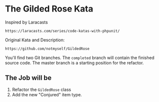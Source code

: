 # The Gilded Rose Kata

Inspired by Laracasts
```
https://laracasts.com/series/code-katas-with-phpunit/
```

Original Kata and Description:
```
https://github.com/notmyself/GildedRose
```

You'll find two Git branches. The `completed` branch will contain the finished source code. The master branch is a starting position for the refactor.

## The Job will be

1. Refactor the `GildedRose` class
2. Add the new "Conjured" item type.